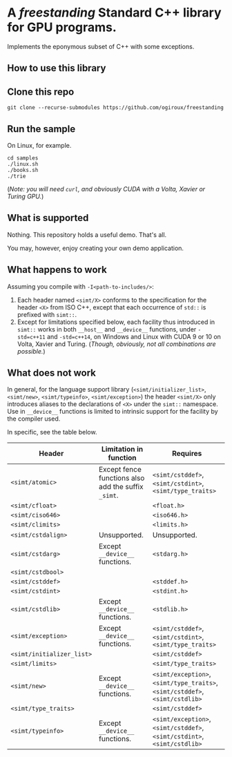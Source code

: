 # A _freestanding_ Standard C++ library for GPU programs.

Implements the eponymous subset of C++ with some exceptions.

## How to use this library

## Clone this repo

```
git clone --recurse-submodules https://github.com/ogiroux/freestanding
```

## Run the sample

On Linux, for example.

```
cd samples
./linux.sh
./books.sh
./trie
```

(_Note: you will need `curl`, and obviously CUDA with a Volta, Xavier or Turing GPU._)

## What is supported

Nothing. This repository holds a useful demo. That's all.

You may, however, enjoy creating your own demo application.

## What happens to work

Assuming you compile with `-I<path-to-includes/>`:
1. Each header named `<simt/X>` conforms to the specification for the header `<X>` from ISO C++, except that each occurrence of `std::` is prefixed with `simt::`.
2. Except for limitations specified below, each facility thus introduced in `simt::` works in both `__host__` and `__device__` functions, under `-std=c++11` and `-std=c++14`, on Windows and Linux with CUDA 9 or 10 on Volta, Xavier and Turing. (_Though, obviously, not all combinations are possible._)

## What does not work

In general, for the language support library (`<simt/initializer_list>`, `<simt/new>`, `<simt/typeinfo>`, `<simt/exception>`) the header `<simt/X>` only introduces aliases to the declarations of `<X>` under the `simt::` namespace. Use in `__device__` functions is limited to intrinsic support for the facility by the compiler used.
  
In specific, see the table below.

| Header | Limitation in function | Requires | 
| ----------------------- | ------------------------------------------------------------ | ------------------------------------------------------------ |
| `<simt/atomic>`           | Except fence functions also add the suffix `_simt`. | `<simt/cstddef>`, `<simt/cstdint>`, `<simt/type_traits>`           |
| `<simt/cfloat>`           |                                                              | `<float.h>`                                                    |
| `<simt/ciso646>`          |                                                              | `<iso646.h>`                                                   |
| `<simt/climits>`          |                                                              | `<limits.h>`                                                   |
| `<simt/cstdalign>`        | Unsupported.                                                | Unsupported.                                                 |
| `<simt/cstdarg>`          | Except `__device__` functions.                                            | `<stdarg.h>`                                                   |
| `<simt/cstdbool>`         |                                                              |                                                              |
| `<simt/cstddef>`          |                                                              | `<stddef.h>`                                                   |
| `<simt/cstdint>`          |                                                              | `<stdint.h>`                                                   |
| `<simt/cstdlib>`          | Except `__device__` functions.                                            | `<stdlib.h>`                                                   |
| `<simt/exception>`        | Except `__device__` functions.                                            | `<simt/cstddef>`, `<simt/cstdint>`, `<simt/type_traits>`           |
| `<simt/initializer_list>` |                                                              | `<simt/cstddef>`                                               |
| `<simt/limits>`           |                                                              | `<simt/type_traits>`                                           |
| `<simt/new>`              | Except `__device__` functions.                                            | `<simt/exception>`, `<simt/type_traits>`, `<simt/cstddef>`, `<simt/cstdlib>` |
| `<simt/type_traits>`      |                                                              | `<simt/cstddef>`                                               |
| `<simt/typeinfo>`         | Except `__device__` functions.                                            | `<simt/exception>`, `<simt/cstddef>`, `<simt/cstdint>`, `<simt/cstdlib>` |
